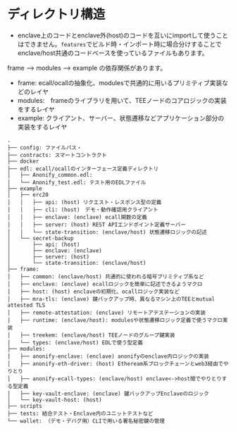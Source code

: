 # ディレクトリ構造

* enclave上のコードとenclave外(host)のコードを互いにimportして使うことはできません。`features`でビルド時・インポート時に場合分けすることでenclave/host共通のコードベースを使っているファイルもあります。

frame --> modules --> example の依存関係があります。

* frame: ecall/ocallの抽象化、modulesで共通的に用いるプリミティブ実装などのレイヤ
* modules:　frameのライブラリを用いて、TEEノードのコアロジックの実装をするレイヤ
* example: クライアント、サーバー、状態遷移などアプリケーション部分の実装をするレイヤ

```
.
├── config: ファイルパス・
├── contracts: スマートコントラクト
├── docker
├── edl: ecall/ocallのインターフェース定義ディレクトリ
│   ├── Anonify_common.edl:
│   └── Anonify_test.edl: テスト用のEDLファイル
├── example
│   ├── erc20
│   │   ├── api: (host) リクエスト・レスポンス型の定義
│   │   ├── cli: (host)　デモ・動作確認用クライアント
│   │   ├── enclave: (enclave) ecall関数の定義
│   │   ├── server: (host) REST APIエンドポイント定義サーバー
│   │   └── state-transition: (enclave/host) 状態遷移ロジックの記述
│   └── secret-backup
│       ├── api: (host)
│       ├── enclave: (enclave)
│       ├── server: (host)
│       └── state-transition: (enclave/host)
├── frame:
│   ├── common: (enclave/host) 共通的に使われる暗号プリミティブ系など
│   ├── enclave: (enclave) ecallロジックを簡単に記述できるようマクロ
│   ├── host: (host) enclaveの初期化、ocallロジック実装など
│   ├── mra-tls: (enclave) 鍵バックアップ時、異なるマシン上のTEEとmutual attested TLS
│   ├── remote-attestation: (enclave) リモートアテステーションの実装
│   ├── runtime: (enclave/host): modulesや状態遷移ロジック定義で使うマクロ実装
│   ├── treekem: (enclave/host) TEEノードのグループ鍵実装
│   └── types: (enclave/host) EDLで使う型定義
├── modules:
│   ├── anonify-enclave: (enclave) anonifyのenclave内ロジックの実装
│   ├── anonify-eth-driver: (host) Etheream系ブロックチェーンとweb3経由でやりとり
│   ├── anonify-ecall-types: (enclave/host) enclave<->host間でやりとりする型定義
│   ├── key-vault-enclave: (enclave) 鍵バックアップEnclaveのロジック
│   └── key-vault-host: (host)
├── scripts
├── tests: 結合テスト・Enclave内のユニットテストなど
└── wallet: （デモ・デバグ用）CLIで用いる署名秘密鍵の管理
```
